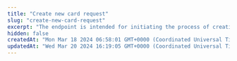 ```yaml
---
title: "Create new card request"
slug: "create-new-card-request"
excerpt: "The endpoint is intended for initiating the process of creating a new card. This functionality allows users to request the issuance of a new card."
hidden: false
createdAt: "Mon Mar 18 2024 06:58:01 GMT+0000 (Coordinated Universal Time)"
updatedAt: "Wed Mar 20 2024 16:19:05 GMT+0000 (Coordinated Universal Time)"
---
```

